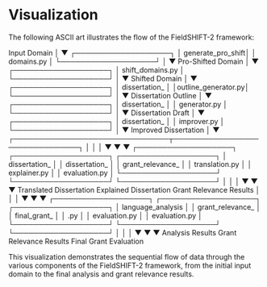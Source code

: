 # Visualization

The following ASCII art illustrates the flow of the FieldSHIFT-2 framework:

   Input Domain
        │
        ▼
┌───────────────────┐
│ generate_pro_shift│
│     domains.py    │
└───────────────────┘
        │
        ▼
  Pro-Shifted Domain
        │
        ▼
┌───────────────────┐
│  shift_domains.py │
└───────────────────┘
        │
        ▼
    Shifted Domain
        │
        ▼
┌───────────────────┐
│   dissertation_   │
│outline_generator.py│
└───────────────────┘
        │
        ▼
 Dissertation Outline
        │
        ▼
┌───────────────────┐
│   dissertation_   │
│   generator.py    │
└───────────────────┘
        │
        ▼
 Dissertation Draft
        │
        ▼
┌───────────────────┐
│   dissertation_   │
│    improver.py    │
└───────────────────┘
        │
        ▼
 Improved Dissertation
        │
        ▼
        ┌───────────────────────────────┬───────────────────────────────┐
        │                               │                               │
        ▼                               ▼                               ▼
┌───────────────────┐           ┌───────────────────┐           ┌───────────────────┐
│   dissertation_   │           │   dissertation_   │           │ grant_relevance_  │
│   translation.py  │           │   explainer.py    │           │ evaluation.py     │
└───────────────────┘           └───────────────────┘           └───────────────────┘
        │                               │                               │
        ▼                               ▼                               ▼
Translated Dissertation         Explained Dissertation         Grant Relevance Results
        │                               │                               │
        ▼                               ▼                               ▼
┌───────────────────┐           ┌───────────────────┐           ┌───────────────────┐
│ language_analysis │           │ grant_relevance_  │           │ final_grant_      │
│       .py         │           │ evaluation.py     │           │ evaluation.py     │
└───────────────────┘           └───────────────────┘           └───────────────────┘
        │                               │                               │
        ▼                               ▼                               ▼
  Analysis Results               Grant Relevance Results         Final Grant Evaluation

This visualization demonstrates the sequential flow of data through the various components of the FieldSHIFT-2 framework, from the initial input domain to the final analysis and grant relevance results.
